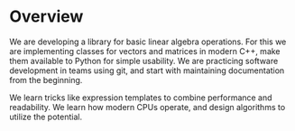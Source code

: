# Overview

We are developing a library for basic linear algebra operations. For this we
are implementing classes for vectors and matrices in modern C++,
make them available to Python for simple usability. 
We are practicing software development in teams using git, and start with
maintaining documentation from the beginning.

We learn tricks like expression templates to combine performance and
readability. We learn how modern CPUs operate, and design algorithms to utilize the potential.






